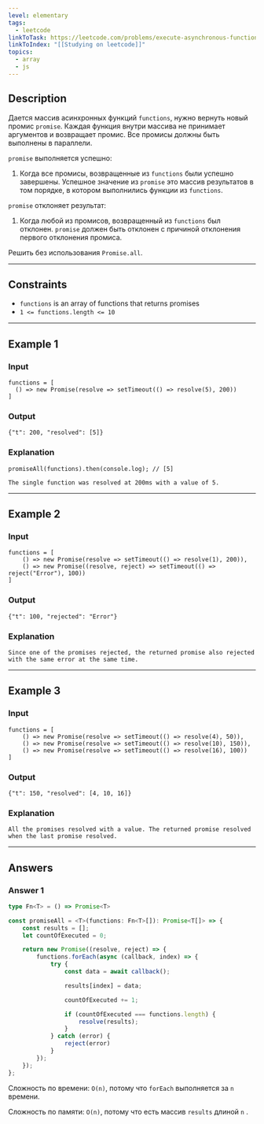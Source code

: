 ```yaml
---
level: elementary
tags:
  - leetcode
linkToTask: https://leetcode.com/problems/execute-asynchronous-functions-in-parallel/description/?envType=study-plan-v2&envId=30-days-of-javascript
linkToIndex: "[[Studying on leetcode]]"
topics:
  - array
  - js
---
```

## Description

Дается массив асинхронных функций `functions`, нужно вернуть новый промис `promise`. Каждая функция внутри массива не принимает аргументов и возвращает промис. Все промисы должны быть выполнены в параллели.

`promise` выполняется успешно:
1. Когда все промисы, возвращенные из `functions` были успешно завершены. Успешное значение из `promise` это массив результатов в том порядке, в котором выполнились функции из `functions`.

`promise` отклоняет результат:
1. Когда любой из промисов, возвращенный из `functions` был отклонен. `promise` должен быть отклонен с причиной отклонения первого отклонения промиса.

Решить без использования `Promise.all`.

---
## Constraints

- `functions` is an array of functions that returns promises
- `1 <= functions.length <= 10`

---
## Example 1

### Input

```
functions = [
  () => new Promise(resolve => setTimeout(() => resolve(5), 200))
]
```
### Output

```
{"t": 200, "resolved": [5]}
```
### Explanation

```
promiseAll(functions).then(console.log); // [5]

The single function was resolved at 200ms with a value of 5.
```

---
## Example 2

### Input

```
functions = [
    () => new Promise(resolve => setTimeout(() => resolve(1), 200)), 
    () => new Promise((resolve, reject) => setTimeout(() => reject("Error"), 100))
]
```
### Output

```
{"t": 100, "rejected": "Error"}
```
### Explanation

```
Since one of the promises rejected, the returned promise also rejected with the same error at the same time.
```

---
## Example 3

### Input

```
functions = [
    () => new Promise(resolve => setTimeout(() => resolve(4), 50)), 
    () => new Promise(resolve => setTimeout(() => resolve(10), 150)), 
    () => new Promise(resolve => setTimeout(() => resolve(16), 100))
]
```
### Output

```
{"t": 150, "resolved": [4, 10, 16]}
```
### Explanation

```
All the promises resolved with a value. The returned promise resolved when the last promise resolved.
```

---
## Answers

### Answer 1

```typescript
type Fn<T> = () => Promise<T>

const promiseAll = <T>(functions: Fn<T>[]): Promise<T[]> => {
    const results = [];
    let countOfExecuted = 0;

    return new Promise((resolve, reject) => {
        functions.forEach(async (callback, index) => {
            try {
                const data = await callback();

                results[index] = data;

                countOfExecuted += 1;

                if (countOfExecuted === functions.length) {
                    resolve(results);
                }
            } catch (error) {
                reject(error)
            }
        });
    });
};
```

Сложность по времени: `O(n)`, потому что `forEach` выполняется за `n` времени.

Сложность по памяти: `O(n)`, потому что есть массив `results` длиной `n` .


